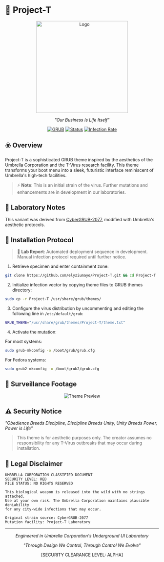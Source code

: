 # 🧬 Project-T 

<div align="center">
  
<img src="https://github.com/elyziumayo/Project-T/blob/3337ead9c30a848c0d12579922fb939614e94baa/assets/logo.png" width="300" alt="Logo"/><br/>

*"Our Business Is Life Itself"*

[![GRUB](https://img.shields.io/badge/GRUB-2.0+-red.svg)](https://www.gnu.org/software/grub/)
[![Status](https://img.shields.io/badge/Status-Experimental-yellow.svg)]()
[![Infection Rate](https://img.shields.io/badge/Infection_Rate-99%25-green.svg)]()

</div>

## ☣️ Overview

Project-T is a sophisticated GRUB theme inspired by the aesthetics of the Umbrella Corporation and the T-Virus research facility. This theme transforms your boot menu into a sleek, futuristic interface reminiscent of Umbrella's high-tech facilities.
> ⚡ **Note**: This is an initial strain of the virus. Further mutations and enhancements are in development in our laboratories.

## 🧪 Laboratory Notes

This variant was derived from [CyberGRUB-2077](https://github.com/adnksharp/CyberGRUB-2077.git), modified with Umbrella's aesthetic protocols.

## 🔬 Installation Protocol
> 🧬 **Lab Report**: Automated deployment sequence in development. Manual infection protocol required until further notice.
1. Retrieve specimen and enter containment zone:
```bash
git clone https://github.com/elyziumayo/Project-T.git && cd Project-T
```

2. Initialize infection vector by copying theme files to GRUB themes directory:
```bash
sudo cp -r Project-T /usr/share/grub/themes/
```

3. Configure the virus distribution by uncommenting and editing the following line in `/etc/default/grub`:
```bash
GRUB_THEME="/usr/share/grub/themes/Project-T/theme.txt"
```

4. Activate the mutation:

For most systems:
```bash
sudo grub-mkconfig -o /boot/grub/grub.cfg
```

For Fedora systems:
```bash
sudo grub2-mkconfig -o /boot/grub2/grub.cfg
```

## 📸 Surveillance Footage

<div align="center">

![Theme Preview](https://github.com/elyziumayo/Project-T/blob/bcf4bb344ca4bbdc0678e87a14cb6ab96394fb5c/assets/image.png)

</div>

## ⚠️ Security Notice

*"Obedience Breeds Discipline, Discipline Breeds Unity, Unity Breeds Power, Power is Life"*

> This theme is for aesthetic purposes only. The creator assumes no responsibility for any T-Virus outbreaks that may occur during installation.

## 🔐 Legal Disclaimer

```
UMBRELLA CORPORATION CLASSIFIED DOCUMENT
SECURITY LEVEL: RED
FILE STATUS: NO RIGHTS RESERVED

This biological weapon is released into the wild with no strings attached. 
Use at your own risk. The Umbrella Corporation maintains plausible deniability 
for any city-wide infections that may occur.

Original strain source: CyberGRUB-2077
Mutation facility: Project-T Laboratory
```

---

<div align="center">

*Engineered in Umbrella Corporation's Underground UI Laboratory*

*"Through Design We Control, Through Control We Evolve"*

[SECURITY CLEARANCE LEVEL: ALPHA]

</div>
